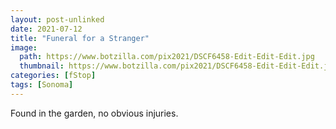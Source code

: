 ```yaml
---
layout: post-unlinked
date: 2021-07-12
title: "Funeral for a Stranger"
image:
  path: https://www.botzilla.com/pix2021/DSCF6458-Edit-Edit-Edit.jpg
  thumbnail: https://www.botzilla.com/pix2021/DSCF6458-Edit-Edit-Edit.jpg
categories: [fStop]
tags: [Sonoma]
---
```


Found in the garden, no obvious injuries.

